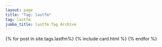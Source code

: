 ```yaml
---
layout: page
title: "Tag: lastfm"
tag: lastfm
jumbo_title: lastfm Tag Archive
---
```

<div class="row">
{% for post in site.tags.lastfm%}
{% include card.html %}
{% endfor %}
</div>